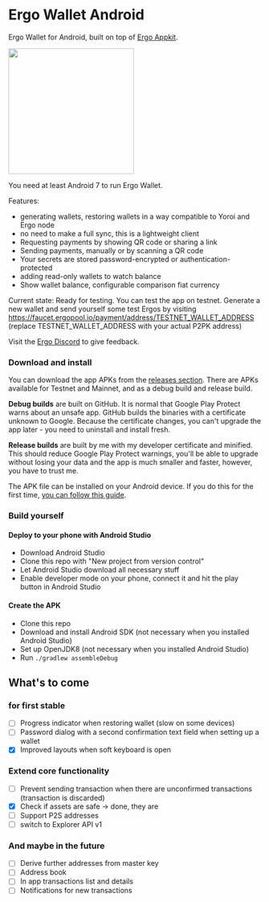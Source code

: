 # Ergo Wallet Android

Ergo Wallet for Android, built on top of [Ergo Appkit](https://github.com/aslesarenko/ergo-appkit).

<img src="https://user-images.githubusercontent.com/26038055/122617266-38b02980-d08c-11eb-8cd7-a33d9984d002.png" width="250">

You need at least Android 7 to run Ergo Wallet.

Features:
* generating wallets, restoring wallets in a way compatible to Yoroi and Ergo node
* no need to make a full sync, this is a lightweight client
* Requesting payments by showing QR code or sharing a link
* Sending payments, manually or by scanning a QR code
* Your secrets are stored password-encrypted or authentication-protected
* adding read-only wallets to watch balance
* Show wallet balance, configurable comparison fiat currency

Current state: Ready for testing. You can test the app on testnet. Generate a new wallet and send
yourself some test Ergos by visiting https://faucet.ergopool.io/payment/address/TESTNET_WALLET_ADDRESS
(replace TESTNET_WALLET_ADDRESS with your actual P2PK address)

Visit the [Ergo Discord](https://discord.gg/kj7s7nb) to give feedback.

### Download and install
You can download the app APKs from the [releases section](https://github.com/MrStahlfelge/ergo-wallet-android/releases).
There are APKs available for Testnet and Mainnet, and as a debug build and release build.

**Debug builds** are built on GitHub.
It is normal that Google Play Protect warns about
an unsafe app. GitHub builds the binaries with a certificate unknown to Google.
Because the certificate changes, you can't upgrade the app later - you need to uninstall and install fresh.

**Release builds** are built by me with my developer certificate and minified. This should reduce
Google Play Protect warnings, you'll be able to upgrade without losing your data and the app is
much smaller and faster, however, you have to trust me.

The APK file can be installed on your Android device. If you do this for the first time,
[you can follow this guide](https://www.xda-developers.com/sideload-apps-how-to/).

### Build yourself

#### Deploy to your phone with Android Studio
* Download Android Studio
* Clone this repo with "New project from version control"
* Let Android Studio download all necessary stuff
* Enable developer mode on your phone, connect it and hit the play button in Android Studio

#### Create the APK
* Clone this repo
* Download and install Android SDK (not necessary when you installed Android Studio)
* Set up OpenJDK8 (not necessary when you installed Android Studio)
* Run `./gradlew assembleDebug`

## What's to come

### for first stable
- [ ] Progress indicator when restoring wallet (slow on some devices)
- [ ] Password dialog with a second confirmation text field when setting up a wallet
- [X] Improved layouts when soft keyboard is open

### Extend core functionality
- [ ] Prevent sending transaction when there are unconfirmed transactions (transaction is discarded)
- [X] Check if assets are safe -> done, they are
- [ ] Support P2S addresses
- [ ] switch to Explorer API v1

### And maybe in the future
- [ ] Derive further addresses from master key
- [ ] Address book
- [ ] In app transactions list and details
- [ ] Notifications for new transactions
